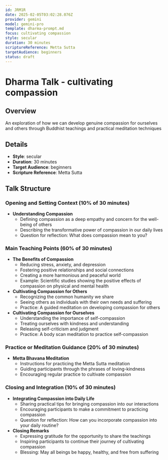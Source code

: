 ```yaml
---
id: JRM1R
date: 2025-02-05T03:02:28.076Z
provider: gemini
model: gemini-pro
template: dharma-prompt.md
focus: cultivating compassion
style: secular
duration: 30 minutes
scriptureReference: Metta Sutta
targetAudience: beginners
status: draft
---
```

# Dharma Talk - cultivating compassion

## Overview

An exploration of how we can develop genuine compassion for ourselves and others through Buddhist teachings and practical meditation techniques

## Details
- **Style**: secular
- **Duration**: 30 minutes
- **Target Audience**: beginners
- **Scripture Reference**: Metta Sutta

## Talk Structure

### Opening and Setting Context (10% of 30 minutes)
- **Understanding Compassion**
  - Defining compassion as a deep empathy and concern for the well-being of others
  - Describing the transformative power of compassion in our daily lives
  - Question for reflection: What does compassion mean to you?

### Main Teaching Points (60% of 30 minutes)
- **The Benefits of Compassion**
  - Reducing stress, anxiety, and depression
  - Fostering positive relationships and social connections
  - Creating a more harmonious and peaceful world
  - Example: Scientific studies showing the positive effects of compassion on physical and mental health
- **Cultivating Compassion for Others**
  - Recognizing the common humanity we share
  - Seeing others as individuals with their own needs and suffering
  - Practice: A guided meditation on developing compassion for others
- **Cultivating Compassion for Ourselves**
  - Understanding the importance of self-compassion
  - Treating ourselves with kindness and understanding
  - Releasing self-criticism and judgment
  - Practice: A body scan meditation to practice self-compassion

### Practice or Meditation Guidance (20% of 30 minutes)
- **Metta Bhavana Meditation**
  - Instructions for practicing the Metta Sutta meditation
  - Guiding participants through the phrases of loving-kindness
  - Encouraging regular practice to cultivate compassion

### Closing and Integration (10% of 30 minutes)
- **Integrating Compassion into Daily Life**
  - Sharing practical tips for bringing compassion into our interactions
  - Encouraging participants to make a commitment to practicing compassion
  - Question for reflection: How can you incorporate compassion into your daily routine?
- **Closing Remarks**
  - Expressing gratitude for the opportunity to share the teachings
  - Inspiring participants to continue their journey of cultivating compassion
  - Blessing: May all beings be happy, healthy, and free from suffering